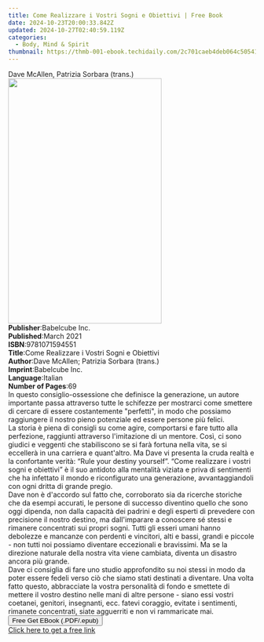 ```yaml
---
title: Come Realizzare i Vostri Sogni e Obiettivi | Free Book
date: 2024-10-23T20:00:33.842Z
updated: 2024-10-27T02:40:59.119Z
categories:
  - Body, Mind & Spirit
thumbnail: https://thmb-001-ebook.techidaily.com/2c701caeb4deb064c505418609382add673ef984898191e69d82efead4375dae.jpg
---
```

<main id="book-container">
  <div class="flex flex-col">
    <div class="book-brief flex-1 py-6 px-4 sm:p-6 md:py-10 md:px-8">
      <!-- brief-->
      <div class="book-brief-main">Dave McAllen, Patrizia Sorbara (trans.)</div>
    </div>
    <div
      class="book-meta-info flex-1 grid gap-4 col-start-1 col-end-3 row-start-1 sm:mb-6 sm:grid-cols-4 lg:gap-6 lg:col-start-2 lg:row-end-6 lg:row-span-6 lg:mb-0"
    >
      <div
        class="book-meta-info-left place-content-center mt-4 p-4 text-sm leading-6 col-start-2 col-span-2 dark:text-slate-400"
      >
        <img
          class="w-full h-500 object-cover rounded-lg sm:h-255 sm:col-span-2 lg:col-span-full"
          src="https://img-001-ebook.techidaily.com/50675ef03412d67fad6b81e1f5a37955a4727cbaf2f538b1310aa93a4dbbeb94.jpg"
          alt=""
          width="312"
          height="500"
        />
      </div>
      <div
        class="book-meta-info-right mt-2 col-start-1 row-start-2 col-span-3 self-center"
      >
        <!-- meta data  -->
        <div class="flex flex-col px-4 md:px-8">
          <div class="flex-1">
            <strong>Publisher</strong>:<span class="px-2">Babelcube Inc.</span>
          </div>
          <div class="flex-1">
            <strong>Published</strong>:<span class="px-2">March 2021</span>
          </div>
          <div class="flex-1">
            <strong>ISBN</strong>:<span class="px-2">9781071594551</span>
          </div>
          <div class="flex-1">
            <strong>Title</strong>:<span class="px-2"
              >Come Realizzare i Vostri Sogni e Obiettivi</span
            >
          </div>
          <div class="flex-1">
            <strong>Author</strong>:<span class="px-2"
              >Dave McAllen; Patrizia Sorbara (trans.)</span
            >
          </div>
          <div class="flex-1">
            <strong>Imprint</strong>:<span class="px-2">Babelcube Inc.</span>
          </div>
          <div class="flex-1">
            <strong>Language</strong>:<span class="px-2">Italian</span>
          </div>
          <div class="flex-1">
            <strong>Number of Pages</strong>:<span class="px-2">69</span>
          </div>
        </div>
      </div>
    </div>
    <div class="book-description flex-1 py-6 px-4 sm:p-6 md:py-10 md:px-8">
      <div class="book-description-main">
        <div accordion-content="" id="description">
          In questo consiglio-ossessione che definisce la generazione, un autore
          importante passa attraverso tutte le schifezze per mostrarci come
          smettere di cercare di essere costantemente "perfetti", in modo che
          possiamo raggiungere il nostro pieno potenziale ed essere persone più
          felici.<br />La storia è piena di consigli su come agire, comportarsi
          e fare tutto alla perfezione, raggiunti attraverso l'imitazione di un
          mentore. Così, ci sono giudici e veggenti che stabiliscono se si farà
          fortuna nella vita, se si eccellerà in una carriera e quant'altro. Ma
          Dave vi presenta la cruda realtà e la confortante verità: “Rule your
          destiny yourself”. “Come realizzare i vostri sogni e obiettivi” è il
          suo antidoto alla mentalità viziata e priva di sentimenti che ha
          infettato il mondo e riconfigurato una generazione, avvantaggiandoli
          con ogni dritta di grande pregio.<br />Dave non è d'accordo sul fatto
          che, corroborato sia da ricerche storiche che da esempi accurati, le
          persone di successo diventino quello che sono oggi dipenda, non dalla
          capacità dei padrini e degli esperti di prevedere con precisione il
          nostro destino, ma dall'imparare a conoscere sé stessi e rimanere
          concentrati sui propri sogni. Tutti gli esseri umani hanno debolezze e
          mancanze con perdenti e vincitori, alti e bassi, grandi e piccole -
          non tutti noi possiamo diventare eccezionali e bravissimi. Ma se la
          direzione naturale della nostra vita viene cambiata, diventa un
          disastro ancora più grande.<br />Dave ci consiglia di fare uno studio
          approfondito su noi stessi in modo da poter essere fedeli verso ciò
          che siamo stati destinati a diventare. Una volta fatto questo,
          abbracciate la vostra personalità di fondo e smettete di mettere il
          vostro destino nelle mani di altre persone - siano essi vostri
          coetanei, genitori, insegnanti, ecc. fatevi coraggio, evitate i
          sentimenti, rimanete concentrati, siate agguerriti e non vi
          rammaricate mai.<br />
        </div>
        <div class="accordion-fader"></div>
      </div>
    </div>
    <div class="book-excerpts flex-1 py-6 px-4 sm:p-6 md:py-10 md:px-8"></div>
    <div
      class="book-about-author flex-1 py-6 px-4 sm:p-6 md:py-10 md:px-8"
    ></div>
    <div class="book-free-get flex-1 py-6 px-4 sm:p-6 md:py-10 md:px-8">
      <button
        id="btn-free-get"
        class="bg-blue-500 hover:bg-blue-700 text-white font-bold py-2 px-4 rounded"
      >
        Free Get EBook (.PDF/.epub)
      </button>
      <div id="countdown-display" class="px-2 text-lg mt-2"></div>
      <a
        id="free-link"
        class="hidden bg-blue-500 hover:bg-blue-700 text-white font-bold py-2 px-4 rounded"
        href="https://www.ebooks.com/en-us/book/210270075/come-realizzare-i-vostri-sogni-e-obiettivi/dave-mcallen/"
        target="_blank"
        >Click here to get a free link</a
      >
    </div>
    <script>
      let countdownTime = 0;
      let countdownInterval = null;
      document
        .getElementById('btn-free-get')
        .addEventListener('click', startCountdown);
      function startCountdown() {
        countdownTime = new Date().getTime() + 60000 * 3;
        countdownInterval = setInterval(updateCountdown, 1000);
        document.getElementById('btn-free-get').disabled = true;
        document
          .getElementById('btn-free-get')
          .classList.add('bg-gray-500', 'cursor-not-allowed');
      }
      function updateCountdown() {
        let currentTime = new Date().getTime();
        let timeLeft = countdownTime - currentTime;
        let secondsLeft = Math.floor(timeLeft / 1000);
        document.getElementById('countdown-display').innerHTML =
          `Remaining time: ${secondsLeft} seconds.`;
        if (secondsLeft <= 0) {
          clearInterval(countdownInterval);
          document.getElementById('btn-free-get').classList.add('hidden');
          document.getElementById('free-link').classList.remove('hidden');
          document.getElementById('countdown-display').innerHTML = '';
        }
      }
    </script>
  </div>
</main>

<ins class="adsbygoogle"
      style="display:block"
      data-ad-client="ca-pub-7571918770474297"
      data-ad-slot="8358498916"
      data-ad-format="auto"
      data-full-width-responsive="true"></ins>
    